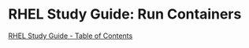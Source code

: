 # RHEL Study Guide: Run Containers

[RHEL Study Guide - Table of Contents](https://github.com/pslucas0212/RHEL-Study-Guide) 
